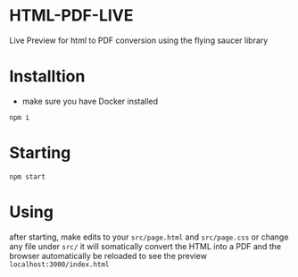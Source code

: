 # HTML-PDF-LIVE
Live Preview for html to PDF conversion using the flying saucer library

# Installtion
* make sure you have Docker installed 

```npm i```
# Starting
```npm start```

# Using
after starting, make edits to your `src/page.html` and `src/page.css` or change any file under `src/`
it will somatically convert the HTML into a PDF and the browser automatically be reloaded to see the preview `localhost:3000/index.html`
